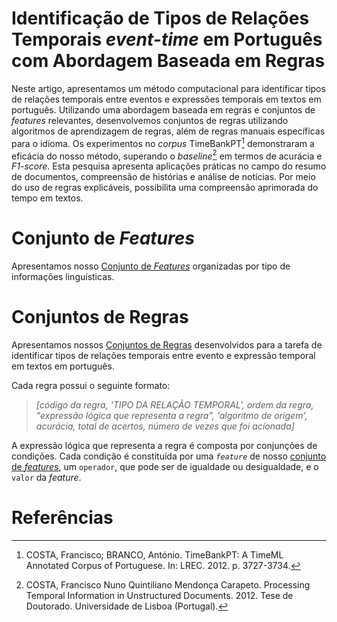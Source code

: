 # Identificação de Tipos de Relações Temporais *event-time* em Português com Abordagem Baseada em Regras

Neste artigo, apresentamos um método computacional para identificar tipos de relações temporais entre eventos e expressões temporais em textos em português. Utilizando uma abordagem baseada em regras e conjuntos de <i>features</i> relevantes, desenvolvemos conjuntos de regras utilizando algoritmos de aprendizagem de regras, além de regras manuais específicas para o idioma. Os experimentos no <i>corpus</i> TimeBankPT[^timebankpt] demonstraram a eficácia do nosso método, superando o <i>baseline</i>[^baseline] em termos de acurácia e <i>F1-score</i>. Esta pesquisa apresenta aplicações práticas no campo do resumo de documentos, compreensão de histórias e análise de notícias. Por meio do uso de regras explicáveis, possibilita uma compreensão aprimorada do tempo em textos.


# Conjunto de <i>Features</i>
Apresentamos nosso [Conjunto de *Features*](conjunto_de_features.md) organizadas por tipo de informações linguísticas.


# Conjuntos de Regras
Apresentamos nossos [Conjuntos de Regras](rules) desenvolvidos para a tarefa de identificar tipos de relações temporais entre evento e expressão temporal em textos em português.

Cada regra possui o seguinte formato:

> *[código da regra, 'TIPO DA RELAÇÃO TEMPORAL', ordem da regra, "expressão lógica que representa a regra", 'algoritmo de origem', acurácia, total de acertos, número de vezes que foi acionada]*

A expressão lógica que representa a regra é composta por conjunções de condições. Cada condição é constituída por uma *`feature`* de nosso [conjunto de *features*](conjunto_de_features.md), um `operador`, que pode ser de igualdade ou desigualdade, e o `valor` da *feature*.


# Referências

[^timebankpt]: COSTA, Francisco; BRANCO, António. TimeBankPT: A TimeML Annotated Corpus of Portuguese. In: LREC. 2012. p. 3727-3734.
[^baseline]: COSTA, Francisco Nuno Quintiliano Mendonça Carapeto. Processing Temporal Information in Unstructured Documents. 2012. Tese de Doutorado. Universidade de Lisboa (Portugal).
